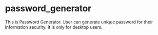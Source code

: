 # password_generator
This is Password Generator. User can generate unique password for their information security. It is only for desktop users.
